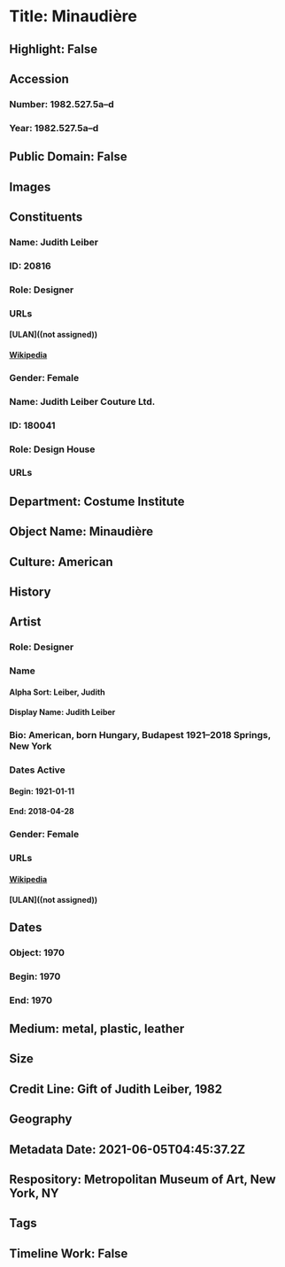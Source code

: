 # Title: Minaudière
## Highlight: False
## Accession
### Number: 1982.527.5a–d
### Year: 1982.527.5a–d
## Public Domain: False
## Images
## Constituents
### Name: Judith Leiber
### ID: 20816
### Role: Designer
### URLs
#### [ULAN]((not assigned))
#### [Wikipedia](https://www.wikidata.org/wiki/Q6303531)
### Gender: Female
### Name: Judith Leiber Couture Ltd.
### ID: 180041
### Role: Design House
### URLs
## Department: Costume Institute
## Object Name: Minaudière
## Culture: American
## History
## Artist
### Role: Designer
### Name
#### Alpha Sort: Leiber, Judith
#### Display Name: Judith Leiber
### Bio: American, born Hungary, Budapest 1921–2018 Springs, New York
### Dates Active
#### Begin: 1921-01-11
#### End: 2018-04-28
### Gender: Female
### URLs
#### [Wikipedia](https://www.wikidata.org/wiki/Q6303531)
#### [ULAN]((not assigned))
## Dates
### Object: 1970
### Begin: 1970
### End: 1970
## Medium: metal, plastic, leather
## Size
## Credit Line: Gift of Judith Leiber, 1982
## Geography
## Metadata Date: 2021-06-05T04:45:37.2Z
## Respository: Metropolitan Museum of Art, New York, NY
## Tags
## Timeline Work: False